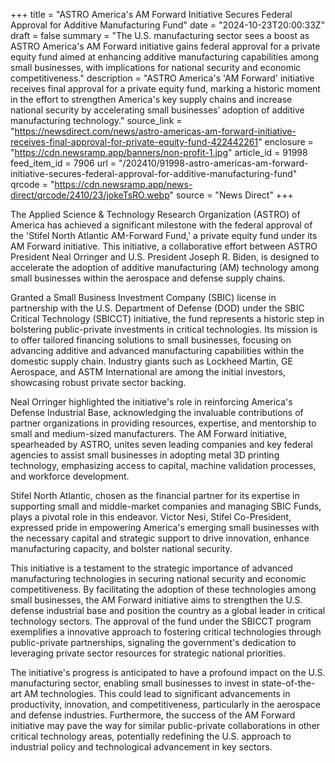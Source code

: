 +++
title = "ASTRO America's AM Forward Initiative Secures Federal Approval for Additive Manufacturing Fund"
date = "2024-10-23T20:00:33Z"
draft = false
summary = "The U.S. manufacturing sector sees a boost as ASTRO America's AM Forward initiative gains federal approval for a private equity fund aimed at enhancing additive manufacturing capabilities among small businesses, with implications for national security and economic competitiveness."
description = "ASTRO America's 'AM Forward' initiative receives final approval for a private equity fund, marking a historic moment in the effort to strengthen America's key supply chains and increase national security by accelerating small businesses’ adoption of additive manufacturing technology."
source_link = "https://newsdirect.com/news/astro-americas-am-forward-initiative-receives-final-approval-for-private-equity-fund-422442261"
enclosure = "https://cdn.newsramp.app/banners/non-profit-1.jpg"
article_id = 91998
feed_item_id = 7906
url = "/202410/91998-astro-americas-am-forward-initiative-secures-federal-approval-for-additive-manufacturing-fund"
qrcode = "https://cdn.newsramp.app/news-direct/qrcode/2410/23/jokeTsRO.webp"
source = "News Direct"
+++

<p>The Applied Science & Technology Research Organization (ASTRO) of America has achieved a significant milestone with the federal approval of the 'Stifel North Atlantic AM-Forward Fund,' a private equity fund under its AM Forward initiative. This initiative, a collaborative effort between ASTRO President Neal Orringer and U.S. President Joseph R. Biden, is designed to accelerate the adoption of additive manufacturing (AM) technology among small businesses within the aerospace and defense supply chains.</p><p>Granted a Small Business Investment Company (SBIC) license in partnership with the U.S. Department of Defense (DOD) under the SBIC Critical Technology (SBICCT) initiative, the fund represents a historic step in bolstering public-private investments in critical technologies. Its mission is to offer tailored financing solutions to small businesses, focusing on advancing additive and advanced manufacturing capabilities within the domestic supply chain. Industry giants such as Lockheed Martin, GE Aerospace, and ASTM International are among the initial investors, showcasing robust private sector backing.</p><p>Neal Orringer highlighted the initiative's role in reinforcing America's Defense Industrial Base, acknowledging the invaluable contributions of partner organizations in providing resources, expertise, and mentorship to small and medium-sized manufacturers. The AM Forward initiative, spearheaded by ASTRO, unites seven leading companies and key federal agencies to assist small businesses in adopting metal 3D printing technology, emphasizing access to capital, machine validation processes, and workforce development.</p><p>Stifel North Atlantic, chosen as the financial partner for its expertise in supporting small and middle-market companies and managing SBIC Funds, plays a pivotal role in this endeavor. Victor Nesi, Stifel Co-President, expressed pride in empowering America's emerging small businesses with the necessary capital and strategic support to drive innovation, enhance manufacturing capacity, and bolster national security.</p><p>This initiative is a testament to the strategic importance of advanced manufacturing technologies in securing national security and economic competitiveness. By facilitating the adoption of these technologies among small businesses, the AM Forward initiative aims to strengthen the U.S. defense industrial base and position the country as a global leader in critical technology sectors. The approval of the fund under the SBICCT program exemplifies a innovative approach to fostering critical technologies through public-private partnerships, signaling the government's dedication to leveraging private sector resources for strategic national priorities.</p><p>The initiative's progress is anticipated to have a profound impact on the U.S. manufacturing sector, enabling small businesses to invest in state-of-the-art AM technologies. This could lead to significant advancements in productivity, innovation, and competitiveness, particularly in the aerospace and defense industries. Furthermore, the success of the AM Forward initiative may pave the way for similar public-private collaborations in other critical technology areas, potentially redefining the U.S. approach to industrial policy and technological advancement in key sectors.</p>